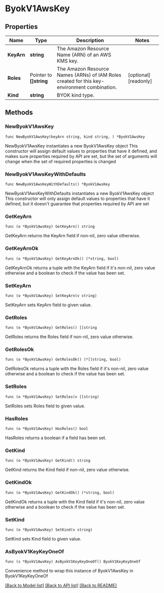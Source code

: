 # ByokV1AwsKey

## Properties

Name | Type | Description | Notes
------------ | ------------- | ------------- | -------------
**KeyArn** | **string** | The Amazon Resource Name (ARN) of an AWS KMS key.  | 
**Roles** | Pointer to **[]string** | The Amazon Resource Names (ARNs) of IAM Roles created for this key-environment combination.  | [optional] [readonly] 
**Kind** | **string** | BYOK kind type.  | 

## Methods

### NewByokV1AwsKey

`func NewByokV1AwsKey(keyArn string, kind string, ) *ByokV1AwsKey`

NewByokV1AwsKey instantiates a new ByokV1AwsKey object
This constructor will assign default values to properties that have it defined,
and makes sure properties required by API are set, but the set of arguments
will change when the set of required properties is changed

### NewByokV1AwsKeyWithDefaults

`func NewByokV1AwsKeyWithDefaults() *ByokV1AwsKey`

NewByokV1AwsKeyWithDefaults instantiates a new ByokV1AwsKey object
This constructor will only assign default values to properties that have it defined,
but it doesn't guarantee that properties required by API are set

### GetKeyArn

`func (o *ByokV1AwsKey) GetKeyArn() string`

GetKeyArn returns the KeyArn field if non-nil, zero value otherwise.

### GetKeyArnOk

`func (o *ByokV1AwsKey) GetKeyArnOk() (*string, bool)`

GetKeyArnOk returns a tuple with the KeyArn field if it's non-nil, zero value otherwise
and a boolean to check if the value has been set.

### SetKeyArn

`func (o *ByokV1AwsKey) SetKeyArn(v string)`

SetKeyArn sets KeyArn field to given value.


### GetRoles

`func (o *ByokV1AwsKey) GetRoles() []string`

GetRoles returns the Roles field if non-nil, zero value otherwise.

### GetRolesOk

`func (o *ByokV1AwsKey) GetRolesOk() (*[]string, bool)`

GetRolesOk returns a tuple with the Roles field if it's non-nil, zero value otherwise
and a boolean to check if the value has been set.

### SetRoles

`func (o *ByokV1AwsKey) SetRoles(v []string)`

SetRoles sets Roles field to given value.

### HasRoles

`func (o *ByokV1AwsKey) HasRoles() bool`

HasRoles returns a boolean if a field has been set.

### GetKind

`func (o *ByokV1AwsKey) GetKind() string`

GetKind returns the Kind field if non-nil, zero value otherwise.

### GetKindOk

`func (o *ByokV1AwsKey) GetKindOk() (*string, bool)`

GetKindOk returns a tuple with the Kind field if it's non-nil, zero value otherwise
and a boolean to check if the value has been set.

### SetKind

`func (o *ByokV1AwsKey) SetKind(v string)`

SetKind sets Kind field to given value.



### AsByokV1KeyKeyOneOf

`func (s *ByokV1AwsKey) AsByokV1KeyKeyOneOf() ByokV1KeyKeyOneOf`

Convenience method to wrap this instance of ByokV1AwsKey in ByokV1KeyKeyOneOf

[[Back to Model list]](../README.md#documentation-for-models) [[Back to API list]](../README.md#documentation-for-api-endpoints) [[Back to README]](../README.md)


